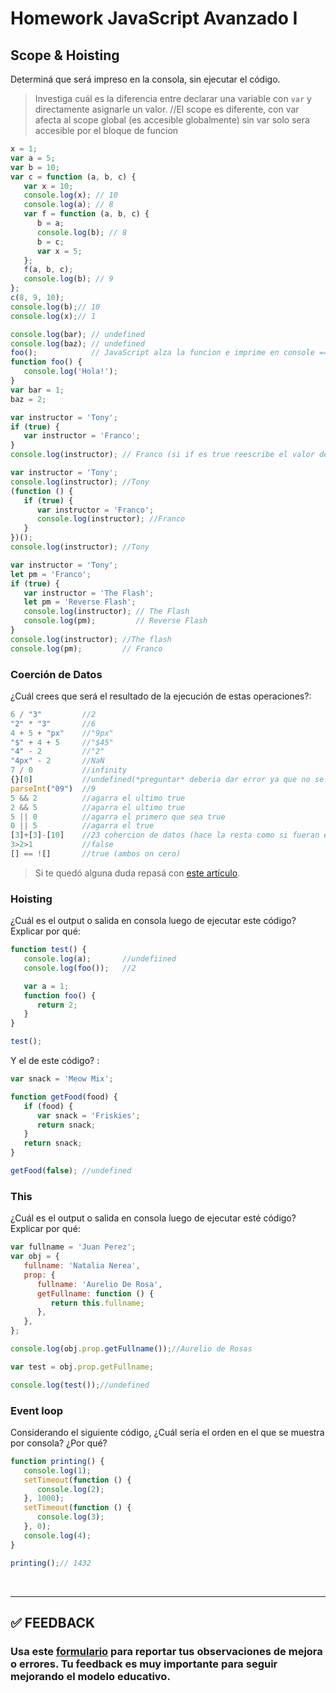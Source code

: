 # Homework JavaScript Avanzado I

## Scope & Hoisting

Determiná que será impreso en la consola, sin ejecutar el código.

> Investiga cuál es la diferencia entre declarar una variable con `var` y directamente asignarle un valor.
//El scope es diferente, con var afecta al scope global (es accesible globalmente) sin var solo sera accesible por el bloque de funcion

```javascript
x = 1;
var a = 5;
var b = 10;
var c = function (a, b, c) {
   var x = 10;
   console.log(x); // 10 
   console.log(a); // 8
   var f = function (a, b, c) {
      b = a;
      console.log(b); // 8
      b = c;
      var x = 5;
   };
   f(a, b, c);
   console.log(b); // 9
};
c(8, 9, 10);
console.log(b);// 10
console.log(x);// 1
```

```javascript
console.log(bar); // undefined
console.log(baz); // undefined
foo();            // JavaScript alza la funcion e imprime en console ==> (Hola!)
function foo() {
   console.log('Hola!'); 
}
var bar = 1;
baz = 2;
```

```javascript
var instructor = 'Tony';
if (true) {
   var instructor = 'Franco';
}
console.log(instructor); // Franco (si if es true reescribe el valor de instructor)
```

```javascript
var instructor = 'Tony';
console.log(instructor); //Tony
(function () {
   if (true) {
      var instructor = 'Franco'; 
      console.log(instructor); //Franco
   }
})();
console.log(instructor); //Tony
```

```javascript
var instructor = 'Tony';
let pm = 'Franco';
if (true) {
   var instructor = 'The Flash';
   let pm = 'Reverse Flash';
   console.log(instructor); // The Flash
   console.log(pm);         // Reverse Flash
}
console.log(instructor); //The flash
console.log(pm);         // Franco
```

### Coerción de Datos

¿Cuál crees que será el resultado de la ejecución de estas operaciones?:

```javascript
6 / "3"         //2
"2" * "3"       //6
4 + 5 + "px"    //"9px"
"$" + 4 + 5     //"$45"
"4" - 2         //"2"
"4px" - 2       //NaN
7 / 0           //infinity
{}[0]           //undefined(*preguntar* deberia dar error ya que no se puede acceder a un objeto por indices)
parseInt("09")  //9
5 && 2          //agarra el ultimo true
2 && 5          //agarra el ultimo true
5 || 0          //agarra el primero que sea true
0 || 5          //agarra el true
[3]+[3]-[10]    //23 cohercion de datos (hace la resta como si fueran enteros)
3>2>1           //false
[] == ![]       //true (ambos on cero)
```

> Si te quedó alguna duda repasá con [este artículo](http://javascript.info/tutorial/object-conversion).

### Hoisting

¿Cuál es el output o salida en consola luego de ejecutar este código? Explicar por qué:

```javascript
function test() {
   console.log(a);       //undefiined
   console.log(foo());   //2

   var a = 1;
   function foo() {
      return 2;
   }
}

test();
```

Y el de este código? :

```javascript
var snack = 'Meow Mix';

function getFood(food) {
   if (food) {
      var snack = 'Friskies';
      return snack;
   }
   return snack;
}

getFood(false); //undefined
```

### This

¿Cuál es el output o salida en consola luego de ejecutar esté código? Explicar por qué:

```javascript
var fullname = 'Juan Perez';
var obj = {
   fullname: 'Natalia Nerea',
   prop: {
      fullname: 'Aurelio De Rosa',
      getFullname: function () {
         return this.fullname;
      },
   },
};

console.log(obj.prop.getFullname());//Aurelio de Rosas

var test = obj.prop.getFullname;

console.log(test());//undefined
```

### Event loop

Considerando el siguiente código, ¿Cuál sería el orden en el que se muestra por consola? ¿Por qué?

```javascript
function printing() {
   console.log(1);
   setTimeout(function () {
      console.log(2);
   }, 1000);
   setTimeout(function () {
      console.log(3);
   }, 0);
   console.log(4);
}

printing();// 1432
```

</br >

---

## **✅ FEEDBACK**

### Usa este [**formulario**](https://docs.google.com/forms/d/e/1FAIpQLSe1MybH_Y-xcp1RP0jKPLndLdJYg8cwyHkSb9MwSrEjoxyzWg/viewform) para reportar tus observaciones de mejora o errores. Tu feedback es muy importante para seguir mejorando el modelo educativo.
